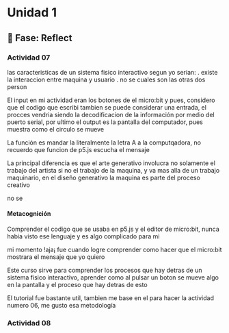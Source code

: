 # Unidad 1

## 🤔 Fase: Reflect

### Actividad 07

las caracteristicas de un sistema fisico interactivo segun yo serian: 
. existe la interaccion entre maquina y usuario
. no se cuales son las otras dos person

El input en mi actividad eran los botones de el micro:bit y pues, considero que el codigo que escribi tambien se puede considerar una entrada, el procces vendria siendo la decodificacion de la información por medio del puerto serial, por ultimo el output es la pantalla del computador, pues muestra como el circulo se mueve

La función es mandar la literalmente la letra A a la computqadora, no recuerdo que funcion de p5.js escucha el mensaje

La principal diferencia es que el arte generativo involucra no solamente el trabajo del artista si no el trabajo de la maquina, y va mas alla de un trabajo maquinario, en el diseño generativo la maquina es parte del proceso creativo

no se

#### Metacognición

Comprender el codigo que se usaba en p5.js y el editor de micro:bit, nunca habia visto ese lenguaje y es algo complicado para mi

mi momento !aja¡ fue cuando logre comprender como hacer que el micro:bit mostrara el mensaje que yo quiero

Este curso sirve para comprender los procesos que hay detras de un sistema fisico interactivo, aprender como al pulsar un boton se mueve algo en la pantalla y el proceso que hay detras de esto

El tutorial fue bastante util, tambien me base en el para hacer la actividad numero 06, me gusto esa metodología

### Actividad 08
